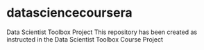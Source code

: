 # datasciencecoursera
Data Scientist Toolbox Project
This repository has been created as instructed in the Data Scientist Toolbox Course Project
